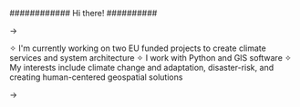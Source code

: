 ############  Hi there! ##########

->

✧ I'm currently working on two EU funded projects to create climate services and system architecture
✧ I work with Python and GIS software 
✧ My interests include climate change and adaptation, disaster-risk, and creating human-centered geospatial solutions 

->




